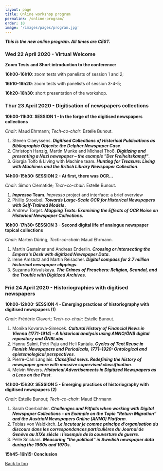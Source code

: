 ```yaml
---
layout: page
title: Online workshop program
permalink: /online-program/
order: 10
image: '/images/pages/program.jpg'
---
```


***This is the new online program. All times are CEST.***

### Wed 22 April 2020 - Virtual Welcome 

**Zoom Tests and Short introduction to the conference:**

**16h00-16h10**: zoom tests with panelists of session 1 and 2;

**16h10-16h20**: zoom tests with panelists of session 3-4-5;

**16h20-16h30**: short presentation of the workshop.



### Thur 23 April 2020 - Digitisation of newspapers collections



**10h00-11h30:  SESSION 1 - In the forge of the digitised newspapers collections**

_Chair_: Maud Ehrmann; *Tech-co-chair*: Estelle Bunout.

1. Steven Claeyssens. ***Digitised Collections of Historical Publications as Bibliographic Objects: the Delpher Newspaper Case***.
2. Christoph Hanzig, Martin Munke and Michael Thoß. ***Digitizing and presenting a Nazi newspaper – the example "Der Freiheitskampf"***. 
3. Giorgia Tolfo & Living with Machine team. ***Hunting for Treasure: Living with Machines and the British Library Newspaper Collection***.





**14h00-15h30: SESSION 2 -  At first, there was OCR…**

_Chair_: Simon Clematide; *Tech-co-chair*: Estelle Bunout.

1. ***Impresso* Team**. *Impresso* project and interface: a brief overview
2. Phillip Stroebel. ***Towards Large-Scale OCR for Historical Newspapers with Self-Trained Models*.**
3. Andrew Torget. ***Mapping Texts: Examining the Effects of OCR Noise on Historical Newspaper Collections.***





**16h00-17h30: SESSION 3 - Second digital life of analogue newspaper topical collections**

_Chair_: Marten Düring; *Tech-co-chair*: Maud Ehrmann.

1. Martin Gasteiner and Andreas Enderlin. ***Crossing or Intersecting the Empero's Desk with digitized Newspaper Data*.**
2. Irene Amstutz and Martin Reisacher. ***Digital compass for 2.7 million historical newspaper clippings***.
3. Suzanna Krivulskaya. ***The Crimes of Preachers: Religion, Scandal, and the Trouble with Digitized Archives***.




### Frid 24 April 2020 - Historiographies with digitised newspapers

**10h00-12h00: SESSION  4 - Emerging practices of historiography with digitised newspapers (1)** 

_Chair_: Frédéric Clavert; *Tech-co-chair*: Estelle Bunout.

1. Monika Kovarova-Simecek. ***Cultural History of Financial News in Vienna (1771-1914) – A historical analysis using ANNO/ÖNB digital repository and ÖNBLabs***.
2. Hannu Salmi, Petri Paju and Heli Rantala. ***Cycles of Text Reuse in Finnish Newspapers and Periodicals, 1771–1920: Ontological and epistemological perspectives***. 
3. Pierre-Carl Langlais. ***Classified news. Redefining the history of newspaper genre with massive supervised classification**.*
4. Melvin Wevers. ***Historical Advertisements in Digitized Newspapers as a Lens on the Past***.





**14h00-15h30: SESSION 5 - Emerging practices of historiography with digitised newspapers (2)**

_Chair_: Estelle Bunout; *Tech-co-chair*: Maud Ehrmann

1. Sarah Oberbichler. ***Challenges and Pitfalls when working with Digital Newspaper Collections - an Example on the Topic “Return Migration” and the AustriaN Newspapers Online (ANNO) Platform***.
2. Tobias von Waldkirch. ***Le locuteur je comme principe d'organisation du discours dans les correspondances particulières du Journal de Genève au XIXe siècle : l’exemple de la couverture de guerre**.*
3. Pelle Snickars. ***Measuring "the political" in Swedish newspaper data during the 1960s and 1970s***.

**15h45-16h15: Conclusion** 



 <a href="#top">Back to top</a>

